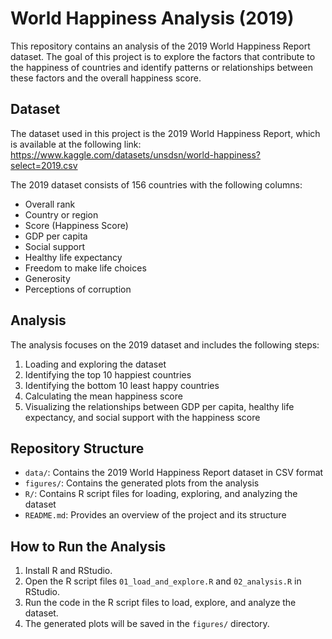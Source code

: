 # World Happiness Analysis (2019)

This repository contains an analysis of the 2019 World Happiness Report dataset. The goal of this project is to explore the factors that contribute to the happiness of countries and identify patterns or relationships between these factors and the overall happiness score.

## Dataset

The dataset used in this project is the 2019 World Happiness Report, which is available at the following link:
https://www.kaggle.com/datasets/unsdsn/world-happiness?select=2019.csv

The 2019 dataset consists of 156 countries with the following columns:

- Overall rank
- Country or region
- Score (Happiness Score)
- GDP per capita
- Social support
- Healthy life expectancy
- Freedom to make life choices
- Generosity
- Perceptions of corruption

## Analysis

The analysis focuses on the 2019 dataset and includes the following steps:

1. Loading and exploring the dataset
2. Identifying the top 10 happiest countries
3. Identifying the bottom 10 least happy countries
4. Calculating the mean happiness score
5. Visualizing the relationships between GDP per capita, healthy life expectancy, and social support with the happiness score

## Repository Structure

- `data/`: Contains the 2019 World Happiness Report dataset in CSV format
- `figures/`: Contains the generated plots from the analysis
- `R/`: Contains R script files for loading, exploring, and analyzing the dataset
- `README.md`: Provides an overview of the project and its structure

## How to Run the Analysis

1. Install R and RStudio.
2. Open the R script files `01_load_and_explore.R` and `02_analysis.R` in RStudio.
3. Run the code in the R script files to load, explore, and analyze the dataset.
4. The generated plots will be saved in the `figures/` directory.
